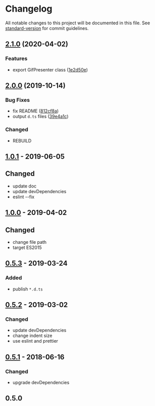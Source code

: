 # Changelog

All notable changes to this project will be documented in this file. See [standard-version](https://github.com/conventional-changelog/standard-version) for commit guidelines.

## [2.1.0](https://github.com/aaharu/gifken/compare/v2.0.0...v2.1.0) (2020-04-02)


### Features

* export GifPresenter class ([1e2d50e](https://github.com/aaharu/gifken/commit/1e2d50ec81d853de05ecd57d21ece56b77e8660f))

## [2.0.0](https://github.com/aaharu/gifken/compare/v1.0.1...v2.0.0) (2019-10-14)


### Bug Fixes

* fix README ([812cf8a](https://github.com/aaharu/gifken/commit/812cf8a656d9a42ed6f8c4ac733736367957b108))
* output `d.ts` files ([39e4a1c](https://github.com/aaharu/gifken/commit/39e4a1c767e2962a6e371ce07908164ea5c75aa5))

### Changed

* REBUILD

## [1.0.1] - 2019-06-05

## Changed

- update doc
- update devDependencies
- eslint --fix

## [1.0.0] - 2019-04-02

## Changed

- change file path
- target ES2015

## [0.5.3] - 2019-03-24

### Added

- publish `*.d.ts`

## [0.5.2] - 2019-03-02

### Changed

- update devDependencies
- change indent size
- use eslint and prettier

## [0.5.1] - 2018-06-16

### Changed

- upgrade devDependencies

## 0.5.0

[1.0.1]: https://github.com/aaharu/gifken/compare/v1.0.0...v1.0.1
[1.0.0]: https://github.com/aaharu/gifken/compare/v0.5.3...v1.0.0
[0.5.3]: https://github.com/aaharu/gifken/compare/v0.5.2...v0.5.3
[0.5.2]: https://github.com/aaharu/gifken/compare/0.5.1...v0.5.2
[0.5.1]: https://github.com/aaharu/gifken/compare/0.5.0...0.5.1
